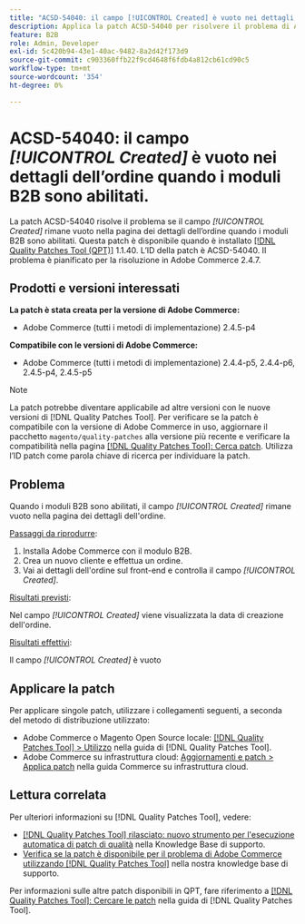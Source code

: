```yaml
---
title: "ACSD-54040: il campo [!UICONTROL Created] è vuoto nei dettagli dell’ordine quando i moduli B2B sono abilitati"
description: Applica la patch ACSD-54040 per risolvere il problema di Adobe Commerce, in cui il campo [!UICONTROL Created] è vuoto nella pagina dei dettagli dell’ordine quando i moduli B2B sono abilitati.
feature: B2B
role: Admin, Developer
exl-id: 5c420b94-43e1-40ac-9482-8a2d42f173d9
source-git-commit: c903360ffb22f9cd4648f6fdb4a812cb61cd90c5
workflow-type: tm+mt
source-wordcount: '354'
ht-degree: 0%

---
```


# ACSD-54040: il campo *[!UICONTROL Created]* è vuoto nei dettagli dell’ordine quando i moduli B2B sono abilitati.

La patch ACSD-54040 risolve il problema se il campo *[!UICONTROL Created]* rimane vuoto nella pagina dei dettagli dell’ordine quando i moduli B2B sono abilitati. Questa patch è disponibile quando è installato [[!DNL Quality Patches Tool (QPT)]](/help/announcements/adobe-commerce-announcements/magento-quality-patches-released-new-tool-to-self-serve-quality-patches.md) 1.1.40. L’ID della patch è ACSD-54040. Il problema è pianificato per la risoluzione in Adobe Commerce 2.4.7.

## Prodotti e versioni interessati

**La patch è stata creata per la versione di Adobe Commerce:**

* Adobe Commerce (tutti i metodi di implementazione) 2.4.5-p4

**Compatibile con le versioni di Adobe Commerce:**

* Adobe Commerce (tutti i metodi di implementazione) 2.4.4-p5, 2.4.4-p6, 2.4.5-p4, 2.4.5-p5

>[!NOTE]
>
>La patch potrebbe diventare applicabile ad altre versioni con le nuove versioni di [!DNL Quality Patches Tool]. Per verificare se la patch è compatibile con la versione di Adobe Commerce in uso, aggiornare il pacchetto `magento/quality-patches` alla versione più recente e verificare la compatibilità nella pagina [[!DNL Quality Patches Tool]: Cerca patch](https://experienceleague.adobe.com/tools/commerce-quality-patches/index.html?lang=it). Utilizza l’ID patch come parola chiave di ricerca per individuare la patch.

## Problema

Quando i moduli B2B sono abilitati, il campo *[!UICONTROL Created]* rimane vuoto nella pagina dei dettagli dell&#39;ordine.

<u>Passaggi da riprodurre</u>:

1. Installa Adobe Commerce con il modulo B2B.
1. Crea un nuovo cliente e effettua un ordine.
1. Vai ai dettagli dell&#39;ordine sul front-end e controlla il campo *[!UICONTROL Created]*.

<u>Risultati previsti</u>:

Nel campo *[!UICONTROL Created]* viene visualizzata la data di creazione dell&#39;ordine.

<u>Risultati effettivi</u>:

Il campo *[!UICONTROL Created]* è vuoto

## Applicare la patch

Per applicare singole patch, utilizzare i collegamenti seguenti, a seconda del metodo di distribuzione utilizzato:

* Adobe Commerce o Magento Open Source locale: [[!DNL Quality Patches Tool] > Utilizzo](https://experienceleague.adobe.com/docs/commerce-operations/tools/quality-patches-tool/usage.html?lang=it) nella guida di [!DNL Quality Patches Tool].
* Adobe Commerce su infrastruttura cloud: [Aggiornamenti e patch > Applica patch](https://experienceleague.adobe.com/docs/commerce-cloud-service/user-guide/develop/upgrade/apply-patches.html?lang=it) nella guida Commerce su infrastruttura cloud.

## Lettura correlata

Per ulteriori informazioni su [!DNL Quality Patches Tool], vedere:

* [[!DNL Quality Patches Tool] rilasciato: nuovo strumento per l&#39;esecuzione automatica di patch di qualità](/help/announcements/adobe-commerce-announcements/magento-quality-patches-released-new-tool-to-self-serve-quality-patches.md) nella Knowledge Base di supporto.
* [Verifica se la patch è disponibile per il problema di Adobe Commerce utilizzando  [!DNL Quality Patches Tool]](/help/support-tools/patches-available-in-qpt-tool/check-patch-for-magento-issue-with-magento-quality-patches.md) nella nostra knowledge base di supporto.

Per informazioni sulle altre patch disponibili in QPT, fare riferimento a [[!DNL Quality Patches Tool]: Cercare le patch](https://experienceleague.adobe.com/tools/commerce-quality-patches/index.html?lang=it) nella guida di [!DNL Quality Patches Tool].
